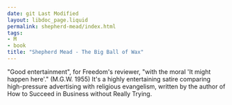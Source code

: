 ```yaml
---
date: git Last Modified
layout: libdoc_page.liquid
permalink: shepherd-mead/index.html
tags:
- M
- book
title: "Shepherd Mead - The Big Ball of Wax"
---
```


"Good entertainment", for Freedom's reviewer, "with  the moral 'It might happen here'." (M.G.W. 1955) It's a highly entertaining  satire comparing high-pressure advertising with religious evangelism, written by  the author of How to Succeed in Business without Really Trying.